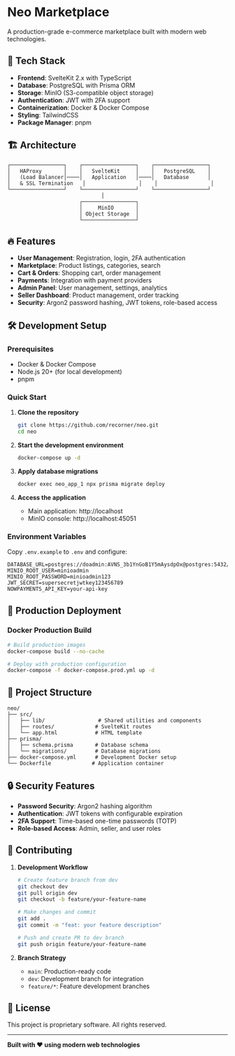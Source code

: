 # Neo Marketplace

A production-grade e-commerce marketplace built with modern web technologies.

## 🚀 Tech Stack

- **Frontend**: SvelteKit 2.x with TypeScript
- **Database**: PostgreSQL with Prisma ORM
- **Storage**: MinIO (S3-compatible object storage)
- **Authentication**: JWT with 2FA support
- **Containerization**: Docker & Docker Compose
- **Styling**: TailwindCSS
- **Package Manager**: pnpm

## 🏗️ Architecture

```
┌─────────────────┐    ┌─────────────────┐    ┌─────────────────┐
│   HAProxy       │    │   SvelteKit     │    │   PostgreSQL    │
│   (Load Balancer│────│   Application   │────│   Database      │
│   & SSL Termination   │                 │    │                 │
└─────────────────┘    └─────────────────┘    └─────────────────┘
                              │
                       ┌─────────────────┐
                       │     MinIO       │
                       │ Object Storage  │
                       └─────────────────┘
```

## 🔥 Features

- **User Management**: Registration, login, 2FA authentication
- **Marketplace**: Product listings, categories, search
- **Cart & Orders**: Shopping cart, order management
- **Payments**: Integration with payment providers
- **Admin Panel**: User management, settings, analytics
- **Seller Dashboard**: Product management, order tracking
- **Security**: Argon2 password hashing, JWT tokens, role-based access

## 🛠️ Development Setup

### Prerequisites

- Docker & Docker Compose
- Node.js 20+ (for local development)
- pnpm

### Quick Start

1. **Clone the repository**
   ```bash
   git clone https://github.com/recorner/neo.git
   cd neo
   ```

2. **Start the development environment**
   ```bash
   docker-compose up -d
   ```

3. **Apply database migrations**
   ```bash
   docker exec neo_app_1 npx prisma migrate deploy
   ```

4. **Access the application**
   - Main application: http://localhost
   - MinIO console: http://localhost:45051

### Environment Variables

Copy `.env.example` to `.env` and configure:

```env
DATABASE_URL=postgres://doadmin:AVNS_3b1YnGoB1Y5mAysdpOx@postgres:5432/defaultdb
MINIO_ROOT_USER=minioadmin
MINIO_ROOT_PASSWORD=minioadmin123
JWT_SECRET=supersecretjwtkey123456789
NOWPAYMENTS_API_KEY=your-api-key
```

## 🌟 Production Deployment

### Docker Production Build

```bash
# Build production images
docker-compose build --no-cache

# Deploy with production configuration
docker-compose -f docker-compose.prod.yml up -d
```

## 📁 Project Structure

```
neo/
├── src/
│   ├── lib/                 # Shared utilities and components
│   ├── routes/             # SvelteKit routes
│   └── app.html            # HTML template
├── prisma/
│   ├── schema.prisma       # Database schema
│   └── migrations/         # Database migrations
├── docker-compose.yml      # Development Docker setup
└── Dockerfile             # Application container
```

## 🔒 Security Features

- **Password Security**: Argon2 hashing algorithm
- **Authentication**: JWT tokens with configurable expiration
- **2FA Support**: Time-based one-time passwords (TOTP)
- **Role-based Access**: Admin, seller, and user roles

## 🤝 Contributing

1. **Development Workflow**
   ```bash
   # Create feature branch from dev
   git checkout dev
   git pull origin dev
   git checkout -b feature/your-feature-name
   
   # Make changes and commit
   git add .
   git commit -m "feat: your feature description"
   
   # Push and create PR to dev branch
   git push origin feature/your-feature-name
   ```

2. **Branch Strategy**
   - `main`: Production-ready code
   - `dev`: Development branch for integration
   - `feature/*`: Feature development branches

## 📄 License

This project is proprietary software. All rights reserved.

---

**Built with ❤️ using modern web technologies**
